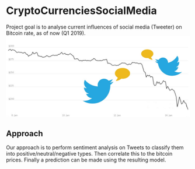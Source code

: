 # CryptoCurrenciesSocialMedia
Project goal is to analyse current influences of social media (Tweeter) on Bitcoin rate, as of now (Q1 2019).
![Image of Tweet](Pictures/twitterbitcoin.jpg)

## Approach
Our approach is to perform sentiment analysis on Tweets to classify them into positive/neutral/negative types.
Then correlate this to the bitcoin prices. Finally a prediction can be made using the resulting model.

